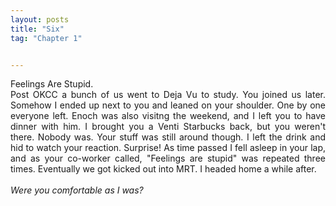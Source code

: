 ```yaml
---
layout: posts
title: "Six"
tag: "Chapter 1"


---
```

<style>
body {
text-align: justify}
</style>

Feelings Are Stupid. 
<br>
Post OKCC a bunch of us went to Deja Vu to study. You joined us later. Somehow I ended up next to you and leaned on your shoulder. One by one everyone left. Enoch was also visitng the weekend, and I left you to have dinner with him. I brought you a Venti Starbucks back, but you weren't there. Nobody was. Your stuff was still around though. I left the drink and hid to watch your reaction. Surprise! As time passed I fell asleep in your lap, and as your co-worker called, "Feelings are stupid" was repeated three times. Eventually we got kicked out into MRT. I headed home a while after. <br><br>
*Were you comfortable as I was?*